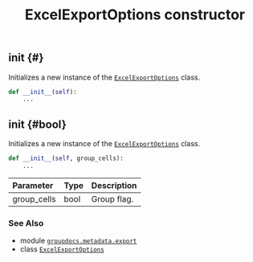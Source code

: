 ﻿---
title: ExcelExportOptions constructor
second_title: GroupDocs.Metadata for Python via .NET API References
description: 
type: docs
url: /python-net/groupdocs.metadata.export/excelexportoptions/__init__/
is_root: false
weight: 10
---

## __init__ {#}

Initializes a new instance of the [`ExcelExportOptions`](/metadata/python-net/groupdocs.metadata.export/excelexportoptions) class.



```python
def __init__(self):
    ...
```




## __init__ {#bool}

Initializes a new instance of the [`ExcelExportOptions`](/metadata/python-net/groupdocs.metadata.export/excelexportoptions) class.



```python
def __init__(self, group_cells):
    ...
```


| Parameter | Type | Description |
| :- | :- | :- |
| group_cells | bool | Group flag. |



### See Also
* module [`groupdocs.metadata.export`](../../)
* class [`ExcelExportOptions`](/metadata/python-net/groupdocs.metadata.export/excelexportoptions)
